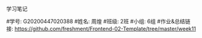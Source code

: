 学习笔记

#学号: G20200447020388
#姓名: 周煌
#班级: 2班
#小组: 6组
#作业&总结链接: https://github.com/freshment/Frontend-02-Template/tree/master/week11